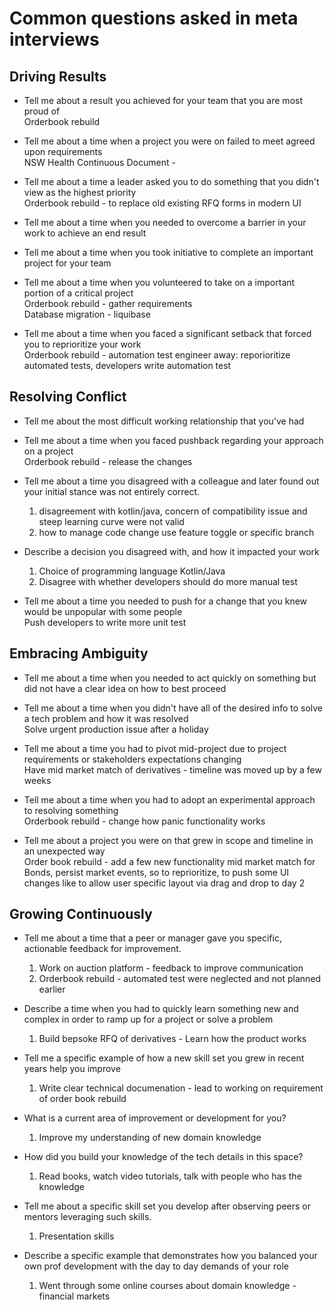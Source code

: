# Common questions asked in meta interviews
## Driving Results 
- Tell me about a result you achieved for your team that you are most proud of  
  Orderbook rebuild
  
- Tell me about a time when a project you were on failed to meet agreed upon requirements  
  NSW Health Continuous Document -
  
- Tell me about a time a leader asked you to do something that you didn't view as the highest priority  
  Orderbook rebuild - to replace old existing RFQ forms in modern UI

- Tell me about a time when you needed to overcome a barrier in your work to achieve an end result
- Tell me about a time when you took initiative to complete an important project for your team
- Tell me about a time when you volunteered to take on a important portion of a critical project  
  Orderbook rebuild - gather requirements  
  Database migration - liquibase  
  
- Tell me about a time when you faced a significant setback that forced you to reprioritize your work  
  Orderbook rebuild - automation test engineer away: reporioritize automated tests, developers write automation test

## Resolving Conflict 
- Tell me about the most difficult working relationship that you've had
- Tell me about a time when you faced pushback regarding your approach on a project  
  Orderbook rebuild - release the changes
  
- Tell me about a time you disagreed with a colleague and later found out your initial stance was not entirely correct.  
  1. disagreement with kotlin/java, concern of compatibility issue and steep learning curve were not valid
  1. how to manage code change use feature toggle or specific branch

- Describe a decision you disagreed with, and how it impacted your work  
  1. Choice of programming language Kotlin/Java  
  1. Disagree with whether developers should do more manual test  

- Tell me about a time you needed to push for a change that you knew would be unpopular with some people  
  Push developers to write more unit test

## Embracing Ambiguity 
- Tell me about a time when you needed to act quickly on something but did not have a clear idea on how to best proceed
- Tell me about a time when you didn't have all of the desired info to solve a tech problem and how it was resolved  
  Solve urgent production issue after a holiday
  
- Tell me about a time you had to pivot mid-project due to project requirements or stakeholders expectations changing  
  Have mid market match of derivatives - timeline was moved up by a few weeks
  
- Tell me about a time when you had to adopt an experimental approach to resolving something  
  Orderbook rebuild - change how panic functionality works

- Tell me about a project you were on that grew in scope and timeline in an unexpected way  
  Order book rebuild - add a few new functionality mid market match for Bonds, persist market events, so to reprioritize, to push some UI changes like to allow user specific layout via drag and drop to day 2

## Growing Continuously 
- Tell me about a time that a peer or manager gave you specific, actionable feedback for improvement.
  1. Work on auction platform - feedback to improve communication  
  1. Orderbook rebuild - automated test were neglected and not planned earlier
  
- Describe a time when you had to quickly learn something new and complex in order to ramp up for a project or solve a problem
  1. Build bepsoke RFQ of derivatives - Learn how the product works
  
- Tell me a specific example of how a new skill set you grew in recent years help you improve  
  1. Write clear technical documenation - lead to working on requirement of order book rebuild

- What is a current area of improvement or development for you?  
  1. Improve my understanding of new domain knowledge

- How did you build your knowledge of the tech details in this space?  
  1. Read books, watch video tutorials, talk with people who has the knowledge  
  
- Tell me about a specific skill set you develop after observing peers or mentors leveraging such skills.  
  1. Presentation skills
  
- Describe a specific example that demonstrates how you balanced your own prof development with the day to day demands of your role   
  1. Went through some online courses about domain knowledge - financial markets
